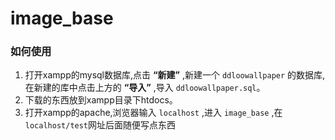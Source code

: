 # image_base

### 如何使用

1. 打开xampp的mysql数据库,点击 **“新建”** ,新建一个 `ddloowallpaper` 的数据库,在新建的库中点击上方的 **“导入”** ,导入 `ddloowallpaper.sql`。
2. 下载的东西放到xampp目录下htdocs。
3. 打开xampp的apache,浏览器输入 `localhost` ,进入 `image_base` ,在`localhost/test`网址后面随便写点东西
